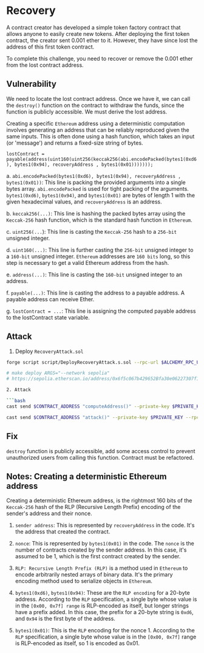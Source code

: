 # Recovery

A contract creator has developed a simple token factory contract that allows anyone to easily create new tokens. After deploying the first token contract, the creator sent 0.001 ether to it. However, they have since lost the address of this first token contract.

To complete this challenge, you need to recover or remove the 0.001 ether from the lost contract address.

## Vulnerability

We need to locate the lost contract address. Once we have it, we can call the `destroy()` function on the contract to withdraw the funds, since the function is publicly accessible. We must derive the lost address.

Creating a specific `Ethereum` address using a deterministic computation involves generating an address that can be reliably reproduced given the same inputs. This is often done using a hash function, which takes an input (or 'message') and returns a fixed-size string of bytes.

`lostContract = payable(address(uint160(uint256(keccak256(abi.encodePacked(bytes1(0xd6), bytes1(0x94), recoveryAddress , bytes1(0x01)))))));`

a. `abi.encodePacked(bytes1(0xd6), bytes1(0x94), recoveryAddress , bytes1(0x01))`: This line is packing the provided arguments into a single bytes array. `abi.encodePacked` is used for tight packing of the arguments. `bytes1(0xd6)`, `bytes1(0x94)`, and `bytes1(0x01)` are bytes of length 1 with the given hexadecimal values, and `recoveryAddress` is an address.

b. `keccak256(...)`: This line is hashing the packed bytes array using the `Keccak-256` hash function, which is the standard hash function in `Ethereum`.

c. `uint256(...`): This line is casting the `Keccak-256` hash to a `256-bit` unsigned integer.

d. `uint160(...)`: This line is further casting the `256-bit` unsigned integer to a `160-bit` unsigned integer. `Ethereum` addresses are `160 bits` long, so this step is necessary to get a valid Ethereum address from the hash.

e. `address(...)`: This line is casting the `160-bit` unsigned integer to an address.

f. `payable(...)`: This line is casting the address to a payable address. A payable address can receive Ether.

g. `lostContract = ...`: This line is assigning the computed payable address to the lostContract state variable.

## Attack

1. Deploy `RecoveryAttack.sol`

```bash
forge script script/DeployRecoveryAttack.s.sol --rpc-url $ALCHEMY_RPC_URL --private-key $PRIVATE_KEY --broadcast --verify --etherscan-api-key $ETHERSCAN_API_KEY -vvvv --legacy

# make deploy ARGS="--network sepolia"
# https://sepolia.etherscan.io/address/0x6f5c067b429652Bfa30e06227307f17eAdEfc76A

2. Attack

```bash
cast send $CONTRACT_ADDRESS "computeAddress()" --private-key $PRIVATE_KEY --rpc-url $ALCHEMY_RPC_URL --legacy

cast send $CONTRACT_ADDRESS "attack()" --private-key $PRIVATE_KEY --rpc-url $ALCHEMY_RPC_URL --legacy
```

## Fix

`destroy` function is publicly accessible, add some access control to prevent unauthorized users from calling this function. Contract must be refactored.

## Notes: Creating a deterministic Ethereum address

Creating a deterministic Ethereum address, is the rightmost 160 bits of the `Keccak-256` hash of the RLP (Recursive Length Prefix) encoding of the sender's address and their nonce.

1. `sender address`: This is represented by `recoveryAddress` in the code. It's the address that created the contract.

2. `nonce`: This is represented by `bytes1(0x01)` in the code. The `nonce` is the number of contracts created by the sender address. In this case, it's assumed to be 1, which is the first contract created by the sender.

3. `RLP: Recursive Length Prefix (RLP)` is a method used in `Ethereum` to encode arbitrarily nested arrays of binary data. It's the primary encoding method used to serialize objects in `Ethereum`.

4. `bytes1(0xd6)`, `bytes1(0x94)`: These are the `RLP encoding` for a 20-byte address. According to the `RLP` specification, a single byte whose value is in the `[0x00, 0x7f] range` is RLP-encoded as itself, but longer strings have a prefix added. In this case, the prefix for a 20-byte string is `0xd6`, and `0x94` is the first byte of the address.

5. `bytes1(0x01)`: This is the `RLP` encoding for the nonce 1. According to the `RLP` specification, a single byte whose value is in the `[0x00, 0x7f]` range is RLP-encoded as itself, so 1 is encoded as 0x01.
